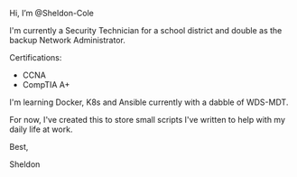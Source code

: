 Hi, I’m @Sheldon-Cole

I'm currently a Security Technician for a school district and double as the backup Network Administrator.

Certifications:
- CCNA
- CompTIA A+

I'm learning Docker, K8s and Ansible currently with a dabble of WDS-MDT.

For now, I've created this to store small scripts I've written to help with my daily life at work. 

Best,

Sheldon

<!---
Sheldon-Cole/Sheldon-Cole is a ✨ special ✨ repository because its `README.md` (this file) appears on your GitHub profile.
You can click the Preview link to take a look at your changes.
--->
